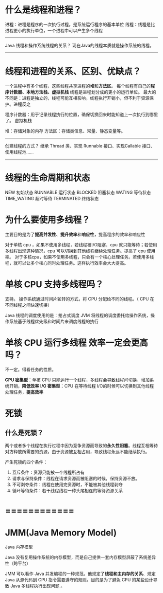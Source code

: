 # 什么是线程和进程？
进程：进程是程序的一次执行过程，是系统运行程序的基本单位
线程：线程是比进程更小的执行单位，一个进程中可以产生多个线程

---

Java 线程和操作系统线程的关系？
现在Java的线程本质就是操作系统的线程。

---

# 线程和进程的关系、区别、优缺点？
一个进程中有多个线程，这些线程共享进程的**堆**和**方法区**。
每个线程有自己的**程序计数器、本地方法栈、虚拟机栈**
线程是进程划分成的更小的运行单位。
最大的不同是：进程是独立的，线程可能互相影响。线程执行开销小，但不利于资源保护。进程反之

程序计数器：用于记录线程执行的位置，确保切换回来时能知道上一次执行到哪里了。
虚拟机栈

堆：存储对象的内存
方法区：存储类信息、常量、静态变量等。

---

创建线程的方式？
继承 Thread 类、实现 Runnable 接口、实现Callable 接口、使用线程池……

---

# 线程的生命周期和状态
NEW 初始状态
RUNNABLE 运行状态
BLOCKED 阻塞状态
WATING 等待状态
TIME_WATING 超时等待
TERMINATED 终结状态

# 为什么要使用多线程？

主要目的是为了**提高并发性**、**提升效率**和**响应性**，提高程序的效率和响应性

对于单核 cpu ，如果不使用多线程，若线程被I/O阻塞，cpu 就只能等待；若使用多线程出现这种情况，cpu 可以切换到其他线程继续处理任务。提高了 cpu 使用率。
对于多核cpu，如果不使用多线程，只会有一个核心处理任务。若使用多线程，就可以让多个核心同时处理任务。这样执行效率会大大提高。

# 单核 CPU 支持多线程吗？

支持。
操作系统通过时间片轮转的方式，将 CPU 分配给不同的线程。（ CPU 在不同线程之间快速切换）

Java 线程的调度使用的是：抢占式调度
JVM 将线程的调度委托给操作系统，操作系统基于线程优先级和时间片来调度线程的执行

# 单核 CPU 运行多线程 效率一定会更高吗？

不一定。得看任务的性质。

**CPU 密集型**：单核 CPU 只能运行一个线程，多线程会导致线程间切换，增加系统开销，**降低效率**
**I/O 密集型**：CPU 在等待线程 I/O的时候可以切换到其他线程处理任务，**提高效率**

# 死锁
## 什么是死锁？

两个或者多个线程在执行过程中因为竞争资源而导致的**永久性阻塞**。线程互相等待对方释放所需要的资源，由于资源被互相占用，导致线程永远不能继续执行。

产生死锁的四个条件：
1. 互斥条件：资源只能被一个线程所占有
2. 请求与保持条件：线程在请求资源而被阻塞的时候，保持资源不放。
3. 不可剥夺条件：线程在使用完资源时，不能被其他线程剥夺
4. 循环等待条件：若干线程线程一种头尾相连的等待资源关系


# ============

# JMM(Java Memory Model)

Java 内存模型

Java 没有复用操作系统的内存模型，而是自己提供一套内存模型屏蔽了系统差异性（跨平台）

JMM 可以看作 Java 并发编程的一种规范。他规定了**线程和主内存的关系**、规定 Java 从源代码到 CPU 指令需要遵守的规则。目的是为了避免 CPU 的某些设计导致 Java 多线程执行出现问题 。